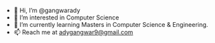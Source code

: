 - 👋 Hi, I’m @gangwarady
- 👀 I’m interested in Computer Science
- 🌱 I’m currently learning Masters in Computer Science & Engineering.
- 📫 Reach me at adygangwar9@gmail.com

<!---
gangwarady/gangwarady is a ✨ special ✨ repository because its `README.md` (this file) appears on your GitHub profile.
You can click the Preview link to take a look at your changes.
--->
